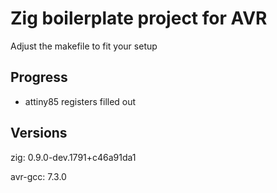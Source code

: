 # Zig boilerplate project for AVR
Adjust the makefile to fit your setup

## Progress
- attiny85 registers filled out

## Versions
zig: 0.9.0-dev.1791+c46a91da1

avr-gcc: 7.3.0
